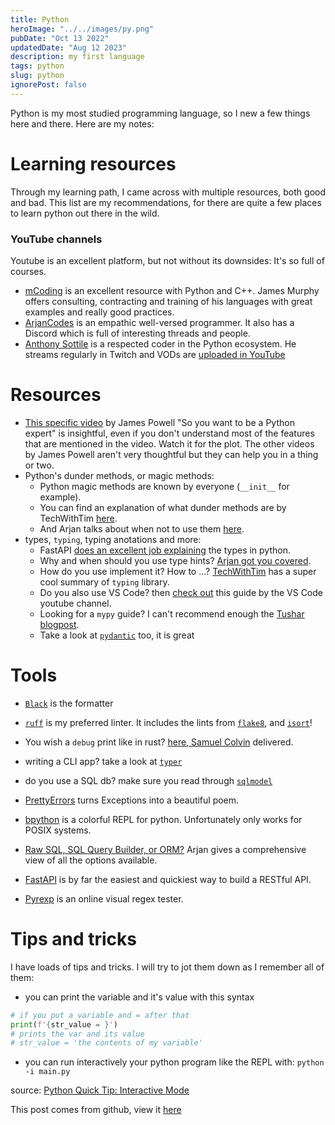 ```yaml
---
title: Python
heroImage: "../../images/py.png"
pubDate: "Oct 13 2022"
updatedDate: "Aug 12 2023"
description: my first language
tags: python
slug: python
ignorePost: false
---
```


Python is my most studied programming language, so I new a few things here and there. Here are my notes:

# Learning resources

Through my learning path, I came across with multiple resources, both good and bad. This list are my recommendations, for there are quite a few places to learn python out there in the wild.

### YouTube channels

Youtube is an excellent platform, but not without its downsides: It's so full of courses.

- [mCoding](https://www.youtube.com/@mCoding) is an excellent resource with Python and C++. James Murphy offers consulting, contracting and training of his languages with great examples and really good practices.
- [ArjanCodes](https://www.youtube.com/@ArjanCodes) is an empathic well-versed programmer. It also has a Discord which is full of interesting threads and people.
- [Anthony Sottile](https://www.youtube.com/@anthonywritescode) is a respected coder in the Python ecosystem. He streams regularly in Twitch and VODs are [uploaded in YouTube](https://www.youtube.com/channel/UChPxcypesw8L-iqltstSI4Q)

# Resources

- [This specific video](https://www.youtube.com/watch?v=cKPlPJyQrt4) by James Powell "So you want to be a Python expert" is insightful, even if you don't understand most of the features that are mentioned in the video. Watch it for the plot. The other videos by James Powell aren't very thoughtful but they can help you in a thing or two.
- Python's dunder methods, or magic methods:
  - Python magic methods are known by everyone (`__init__` for example).
  - You can find an explanation of what dunder methods are by TechWithTim [here](https://www.youtube.com/watch?v=z11P9sojHuM).
  - And Arjan talks about when not to use them [here](https://www.youtube.com/watch?v=3iJjBOne2sM).
- types, `typing`, typing anotations and more:
  - FastAPI [does an excellent job explaining](https://fastapi.tiangolo.com/python-types/) the types in python.
  - Why and when should you use type hints? [Arjan got you covered](https://www.youtube.com/watch?v=dgBCEB2jVU0).
  - How do you use implement it? How to ...? [TechWithTim](https://www.youtube.com/watch?v=QORvB-_mbZ0) has a super cool summary of `typing` library.
  - Do you also use VS Code? then [check out](https://www.youtube.com/watch?v=hHBp0r4w86g) this guide by the VS Code youtube channel.
  - Looking for a `mypy` guide? I can't recommend enough the [Tushar blogpost](https://tushar.lol/post/mypy-guide/).
  - Take a look at [`pydantic`](https://github.com/pydantic/pydantic) too, it is great

# Tools

- [`Black`](https://github.com/psf/black) is the formatter
- [`ruff`](https://github.com/astral-sh/ruff) is my preferred linter. It includes the lints from [`flake8`](https://github.com/pycqa/flake8), and [`isort`](https://pycqa.github.io/isort/)!
- You wish a `debug` print like in rust? [here, Samuel Colvin](https://python-devtools.helpmanual.io/usage/) delivered.
- writing a CLI app? take a look at [`typer`](https://github.com/tiangolo/typer)
- do you use a SQL db? make sure you read through [`sqlmodel`](https://github.com/tiangolo/sqlmodel)

- [PrettyErrors](https://github.com/onelivesleft/PrettyErrors) turns Exceptions into a beautiful poem.
- [bpython](https://www.bpython-interpreter.org/) is a colorful REPL for python. Unfortunately only works for POSIX systems.
- [Raw SQL, SQL Query Builder, or ORM?](https://www.youtube.com/watch?v=x1fCJ7sUXCM) Arjan gives a comprehensive view of all the options available.
- [FastAPI](https://fastapi.tiangolo.com/) is by far the easiest and quickiest way to build a RESTful API.
- [Pyrexp](https://pythonium.net/regex) is an online visual regex tester.

# Tips and tricks

I have loads of tips and tricks. I will try to jot them down as I remember all of them:

- you can print the variable and it's value with this syntax

```python
# if you put a variable and = after that
print(f'{str_value = }')
# prints the var and its value
# str_value = 'the contents of my variable'
```

- you can run interactively your python program like the REPL with: `python -i main.py`

source: [Python Quick Tip: Interactive Mode](https://www.youtube.com/watch?v=KjHKbmjFZLk)

This post comes from github, view it [here](https://github.com/AucaCoyan/blog/blob/main/src/content/blog/python.md)

